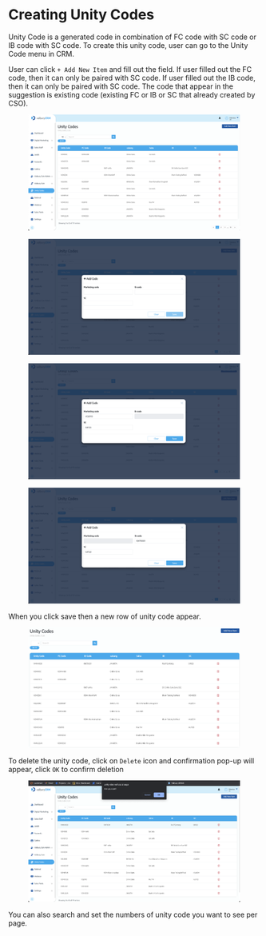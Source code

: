 # Creating Unity Codes

Unity Code is a generated code in combination of FC code with SC code or IB code with SC code. To create this unity code, user can go to the Unity Code menu in CRM.

User can click `+ Add New Item` and fill out the field. If user filled out the FC code, then it can only be paired with SC code. If user filled out the IB code, then it can only be paired with SC code. The code that appear in the suggestion is existing code (existing FC or IB or SC that already created by CSO).

<figure><img src="../../.gitbook/assets/image (7).png" alt=""><figcaption></figcaption></figure>

<figure><img src="../../.gitbook/assets/image (2).png" alt=""><figcaption></figcaption></figure>

<figure><img src="../../.gitbook/assets/image (5).png" alt=""><figcaption></figcaption></figure>

<figure><img src="../../.gitbook/assets/image (4).png" alt=""><figcaption></figcaption></figure>

When you click save then a new row of unity code appear.

<figure><img src="../../.gitbook/assets/image (1).png" alt=""><figcaption></figcaption></figure>

To delete the unity code, click on `Delete` icon and confirmation pop-up will appear, click `OK` to confirm deletion

<figure><img src="../../.gitbook/assets/image (6).png" alt=""><figcaption></figcaption></figure>

You can also search and set the numbers of unity code you want to see per page.
